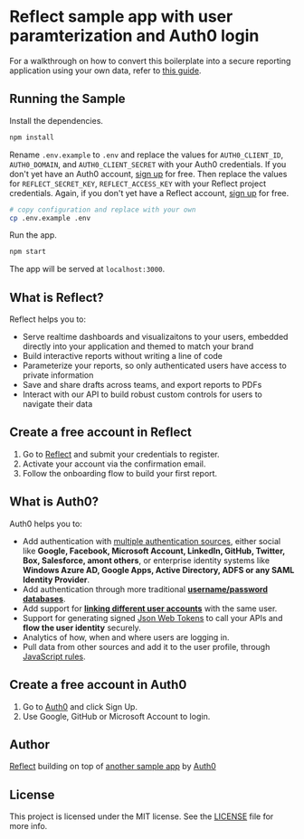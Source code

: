 # Reflect sample app with user paramterization and Auth0 login

For a walkthrough on how to convert this boilerplate into a secure reporting application using your own data, refer to [this guide](https://reflect.io/blog).

## Running the Sample

Install the dependencies.

```bash
npm install
```

Rename `.env.example` to `.env` and replace the values for `AUTH0_CLIENT_ID`, `AUTH0_DOMAIN`, and `AUTH0_CLIENT_SECRET` with your Auth0 credentials. If you don't yet have an Auth0 account, [sign up](https://auth0.com/signup) for free. Then replace the values for `REFLECT_SECRET_KEY`, `REFLECT_ACCESS_KEY` with your Reflect project credentials. Again, if you don't yet have a Reflect account, [sign up](https://app.reflect.io/register) for free.

```bash
# copy configuration and replace with your own
cp .env.example .env
```

Run the app.

```bash
npm start
```

The app will be served at `localhost:3000`.

## What is Reflect?

Reflect helps you to:

* Serve realtime dashboards and visualizaitons to your users, embedded directly into your application and themed to match your brand
* Build interactive reports without writing a line of code
* Parameterize your reports, so only authenticated users have access to private information
* Save and share drafts across teams, and export reports to PDFs
* Interact with our API to build robust custom controls for users to navigate their data

## Create a free account in Reflect

1. Go to [Reflect](https://app.reflect.io/register) and submit your credentials to register.
2. Activate your account via the confirmation email.
3. Follow the onboarding flow to build your first report.

## What is Auth0?

Auth0 helps you to:

* Add authentication with [multiple authentication sources](https://docs.auth0.com/identityproviders), either social like **Google, Facebook, Microsoft Account, LinkedIn, GitHub, Twitter, Box, Salesforce, amont others**, or enterprise identity systems like **Windows Azure AD, Google Apps, Active Directory, ADFS or any SAML Identity Provider**.
* Add authentication through more traditional **[username/password databases](https://docs.auth0.com/mysql-connection-tutorial)**.
* Add support for **[linking different user accounts](https://docs.auth0.com/link-accounts)** with the same user.
* Support for generating signed [Json Web Tokens](https://docs.auth0.com/jwt) to call your APIs and **flow the user identity** securely.
* Analytics of how, when and where users are logging in.
* Pull data from other sources and add it to the user profile, through [JavaScript rules](https://docs.auth0.com/rules).

## Create a free account in Auth0

1. Go to [Auth0](https://auth0.com) and click Sign Up.
2. Use Google, GitHub or Microsoft Account to login.

## Author

[Reflect](reflect.io) building on top of [another sample app](https://github.com/auth0-samples/auth0-nodejs-webapp-sample/tree/embedded-login) by [Auth0](auth0.com)

## License

This project is licensed under the MIT license. See the [LICENSE](LICENSE) file for more info.
